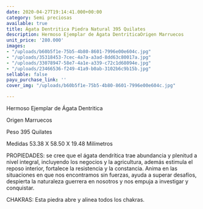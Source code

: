 ```yaml
---
date: 2020-04-27T19:14:41.000+00:00
category: Semi preciosas
available: true
title: Ágata Dentritica Piedra Natural 395 Quilates
description: Hermoso Ejemplar de Ágata DentriticaOrigen Marruecos
unit_price: '280.000'
images:
- "/uploads/b60b5f1e-75b5-4b80-8601-7996e00e604c.jpg"
- "/uploads/35318453-7cec-4a7a-a3ad-8dd63c80017a.jpg"
- "/uploads/33078947-58e7-4a1e-a339-c72c1d68094e.jpg"
- "/uploads/23466536-f249-41a9-b0ab-3102b6c9b15b.jpg"
sellable: false
payu_purchase_link: ''
cover_img: "/uploads/b60b5f1e-75b5-4b80-8601-7996e00e604c.jpg"

---
```

Hermoso Ejemplar de Ágata Dentritica

Origen Marruecos 

Peso 395 Quilates

Medidas 53.38 X 58.50 X 19.48 Milímetros

PROPIEDADES: se cree que el ágata dendrítica trae abundancia y plenitud a nivel integral, incluyendo los negocios y la agricultura, además estimula el reposo interior, fortalece la resistencia y la constancia. Anima en las situaciones en que nos encontramos sin fuerzas, ayuda a superar desafíos, despierta la naturaleza guerrera en nosotros y nos empuja a investigar y conquistar.

CHAKRAS: Esta piedra abre y alinea todos los chakras.
